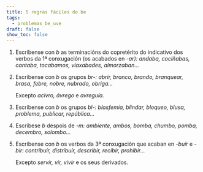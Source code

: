 ```yaml
---
title: 5 regras fáciles do be
tags:
  - problemas_be_uve
draft: false
show_toc: false
---
```

<article> 

1. Escríbense con *b* as terminacións do copretérito do indicativo dos verbos da 1ª conxugación (os acabados en *\-ar): andaba, cociñabas, cantaba, tocabamos, viaxabades, almorzaban...*

</article>

<article>

2. Escríbense con *b* os grupos *br-:  abrir, branco, brando, branquear, brasa, febre, nobre, nubrado, obriga...*

   Excepto *acivro, ávrego* e *avreguía.*

</article>

<article>

3. Escríbense con *b* os grupos *bl-:  blasfemia, blindar, bloqueo, blusa, problema, publicar, república...*

</article>

<article>

4. Escríbese *b* despois de *\-m:  ambiente, ambos, bomba, chumbo, pomba, decembro, solombo...*

</article>

<article>

5. Escríbense con *b* os verbos da 3ª conxugación que acaban en *\-buír* e *\-bir: contribuír, distribuír, describir, recibir, prohibir...*

   Excepto *servir, vir, vivir* e os seus derivados. 

</article>